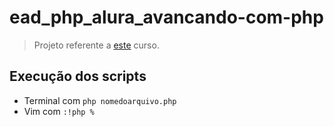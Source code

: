 # ead_php_alura_avancando-com-php

> Projeto referente a [este](https://www.alura.com.br/curso-online-php-arrays-strings-funcoes) curso.

## Execução dos scripts

- Terminal com `php nomedoarquivo.php`
- Vim com `:!php %`
